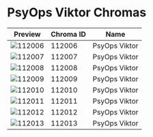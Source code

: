 # PsyOps Viktor Chromas



| Preview | Chroma ID | Name |
|---------|-----------|------|
| ![112006](https://raw.communitydragon.org/latest/plugins/rcp-be-lol-game-data/global/default/v1/champion-chroma-images/112/112006.png) | 112006 | PsyOps Viktor |
| ![112007](https://raw.communitydragon.org/latest/plugins/rcp-be-lol-game-data/global/default/v1/champion-chroma-images/112/112007.png) | 112007 | PsyOps Viktor |
| ![112008](https://raw.communitydragon.org/latest/plugins/rcp-be-lol-game-data/global/default/v1/champion-chroma-images/112/112008.png) | 112008 | PsyOps Viktor |
| ![112009](https://raw.communitydragon.org/latest/plugins/rcp-be-lol-game-data/global/default/v1/champion-chroma-images/112/112009.png) | 112009 | PsyOps Viktor |
| ![112010](https://raw.communitydragon.org/latest/plugins/rcp-be-lol-game-data/global/default/v1/champion-chroma-images/112/112010.png) | 112010 | PsyOps Viktor |
| ![112011](https://raw.communitydragon.org/latest/plugins/rcp-be-lol-game-data/global/default/v1/champion-chroma-images/112/112011.png) | 112011 | PsyOps Viktor |
| ![112012](https://raw.communitydragon.org/latest/plugins/rcp-be-lol-game-data/global/default/v1/champion-chroma-images/112/112012.png) | 112012 | PsyOps Viktor |
| ![112013](https://raw.communitydragon.org/latest/plugins/rcp-be-lol-game-data/global/default/v1/champion-chroma-images/112/112013.png) | 112013 | PsyOps Viktor |